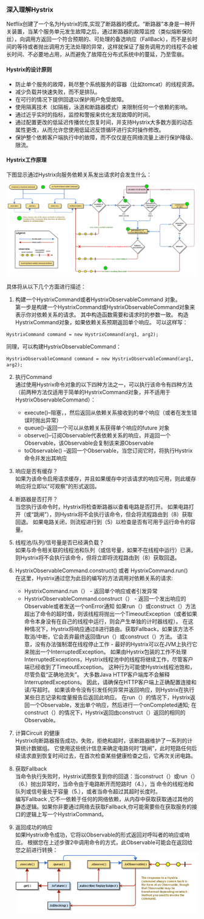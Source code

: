 ### 深入理解Hystrix

Netflix创建了一个名为Hystrix的库,实现了断路器的模式。“断路器”本身是一种开关装置，当某个服务单元发生故障之后，通过断路器的故障监控（类似熔断保险丝），向调用方返回一个符合预期的、可处理的备选响应（FallBack），而不是长时间的等待或者抛出调用方无法处理的异常，这样就保证了服务调用方的线程不会被长时间、不必要地占用，从而避免了故障在分布式系统中的蔓延，乃至雪崩。

#### Hystrix的设计原则
- 防止单个服务的故障，耗尽整个系统服务的容器（比如tomcat）的线程资源。
- 减少负载并快速失败，而不是排队。
- 在可行的情况下提供回退以保护用户免受故障。
- 使用隔离技术（如隔板，泳道和断路器模式）来限制任何一个依赖的影响。
- 通过近乎实时的指标，监控和警报来优化发现故障的时间。
- 通过配置更改的低延迟传播优化恢复时间，并支持Hystrix大多数方面的动态属性更改，从而允许您使用低延迟反馈循环进行实时操作修改。
- 保护整个依赖客户端执行中的故障，而不仅仅是在网络流量上进行保护降级、限流。

#### Hystrix工作原理
下图显示通过Hystrix向服务依赖关系发出请求时会发生什么：

![](images/hystrix-command-flow-chart.png)

具体将从以下几个方面进行描述：  

1. 构建一个HystrixCommand或者HystrixObservableCommand 对象。  
第一步是构建一个HystrixCommand或HystrixObservableCommand对象来表示你对依赖关系的请求。 其中构造函数需要和请求时的参数一致。
构造HystrixCommand对象，如果依赖关系预期返回单个响应。 可以这样写：
```
HystrixCommand command = new HystrixCommand(arg1, arg2); 
```  
同理，可以构建HystrixObservableCommand：  
``` 
HystrixObservableCommand command = new HystrixObservableCommand(arg1, arg2);
```

2. 执行Command  
通过使用Hystrix命令对象的以下四种方法之一，可以执行该命令有四种方法（前两种方法仅适用于简单的HystrixCommand对象，并不适用于HystrixObservableCommand）：

    - execute()–阻塞，，然后返回从依赖关系接收到的单个响应（或者在发生错误时抛出异常）
    - queue()–返回一个可以从依赖关系获得单个响应的future 对象
    - observe()–订阅Observable代表依赖关系的响应，并返回一个Observable，该Observable会复制该来源Observable
    - toObservable() –返回一个Observable，当您订阅它时，将执行Hystrix命令并发出其响应
    
3. 响应是否有缓存？    
如果为该命令启用请求缓存，并且如果缓存中对该请求的响应可用，则此缓存响应将立即以“可观察”的形式返回。

4. 断路器是否打开？  
当您执行该命令时，Hystrix将检查断路器以查看电路是否打开。
如果电路打开（或“跳闸”），则Hystrix将不会执行该命令，但会将流程路由到（8）获取回退。
如果电路关闭，则流程进行到（5）以检查是否有可用于运行命令的容量。

5. 线程池/队列/信号量是否已经满负载？  
如果与命令相关联的线程池和队列（或信号量，如果不在线程中运行）已满，则Hystrix将不会执行该命令，但将立即将流程路由到（8）获取回退。

6. HystrixObservableCommand.construct() 或者 HystrixCommand.run()  
在这里，Hystrix通过您为此目的编写的方法调用对依赖关系的请求:
    - HystrixCommand.run（） - 返回单个响应或者引发异常
    - HystrixObservableCommand.construct（） - 返回一个发出响应的Observable或者发送一个onError通知
如果run（）或construct（）方法超出了命令的超时值，则该线程将抛出一个TimeoutException（或者如果命令本身没有在自己的线程中运行，则会产生单独的计时器线程）。 在这种情况下，Hystrix将响应通过8进行路由。获取Fallback，如果该方法不取消/中断，它会丢弃最终返回值run（）或construct（）方法。
请注意，没有办法强制潜在线程停止工作 - 最好的Hystrix可以在JVM上执行它来抛出一个InterruptedException。 如果由Hystrix包装的工作不处理InterruptedExceptions，Hystrix线程池中的线程将继续工作，尽管客户端已经收到了TimeoutException。 这种行为可能使Hystrix线程池饱和，尽管负载“正确地流失”。 大多数Java HTTP客户端库不会解释InterruptedExceptions。 因此，请确保在HTTP客户端上正确配置连接和读/写超时。
如果该命令没有引发任何异常并返回响应，则Hystrix在执行某些日志记录和度量报告后返回此响应。 在run（）的情况下，Hystrix返回一个Observable，发出单个响应，然后进行一个onCompleted通知; 在construct（）的情况下，Hystrix返回由construct（）返回的相同的Observable。

7. 计算Circuit 的健康  
Hystrix向断路器报告成功，失败，拒绝和超时，该断路器维护了一系列的计算统计数据组。
它使用这些统计信息来确定电路何时“跳闸”，此时短路任何后续请求直到恢复时间过去，在首次检查某些健康检查之后，它再次关闭电路。

8. 获取Fallback  
当命令执行失败时，Hystrix试图恢复到你的回退：当construct（）或run（）（6.）抛出异常时，当命令由于电路断开而短路时（4.），当 命令的线程池和队列或信号量处于容量（5.），或者当命令超过其超时长度时。  
编写Fallback ,它不一依赖于任何的网络依赖，从内存中获取获取通过其他的静态逻辑。如果你非要通过网络去获取Fallback,你可能需要些在获取服务的接口的逻辑上写一个HystrixCommand。  

9. 返回成功的响应  
如果Hystrix命令成功，它将以Observable的形式返回对呼叫者的响应或响应。 根据您在上述步骤2中调用命令的方式，此Observable可能会在返回给您之前进行转换：  
![](images/hystrix-return-flow.png)